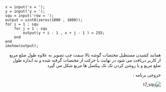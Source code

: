 <div dir = "ltr">
    
```
x = input('x = ');
y = input('y = ');
squ = input('row = ');
output = uint8(zeros(1000 , 1000));
for i = 1 : squ
    for j = 1 : squ
        output(y + i - 1 , x + j - 1 ) = 255;
    end
end
imshow(output);
```
</div>

<div dir = "rtl">
همانند کشیدن مستطیل مختصات گوشه بالا سمت چپ تصویر به علاوه طول ضلع مربع از کاربر دریافت می شود
در نهایت با حرکت از مختصات گرفته شده و به اندازه طول ضلع مربع و با روشن کردن تک تک پیکسل ها مربع شکل می گیرد

خروجی برنامه :

![t7_squ](https://user-images.githubusercontent.com/80279784/113258278-fecb5480-92e0-11eb-8ab1-17653d56e6ff.PNG)

</div>

